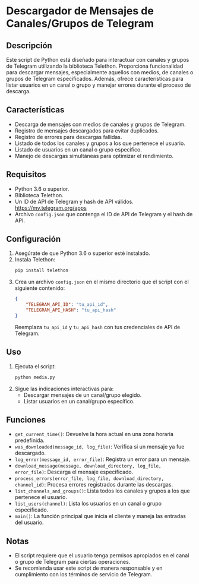 # Descargador de Mensajes de Canales/Grupos de Telegram

## Descripción

Este script de Python está diseñado para interactuar con canales y grupos de Telegram utilizando la biblioteca Telethon. Proporciona funcionalidad para descargar mensajes, especialmente aquellos con medios, de canales o grupos de Telegram especificados. Además, ofrece características para listar usuarios en un canal o grupo y manejar errores durante el proceso de descarga.

## Características

-   Descarga de mensajes con medios de canales y grupos de Telegram.
-   Registro de mensajes descargados para evitar duplicados.
-   Registro de errores para descargas fallidas.
-   Listado de todos los canales y grupos a los que pertenece el usuario.
-   Listado de usuarios en un canal o grupo específico.
-   Manejo de descargas simultáneas para optimizar el rendimiento.

## Requisitos

-   Python 3.6 o superior.
-   Biblioteca Telethon.
-   Un ID de API de Telegram y hash de API válidos. https://my.telegram.org/apps
-   Archivo `config.json` que contenga el ID de API de Telegram y el hash de API.

## Configuración

1. Asegúrate de que Python 3.6 o superior esté instalado.
2. Instala Telethon:
    ```bash
    pip install telethon
    ```
3. Crea un archivo `config.json` en el mismo directorio que el script con el siguiente contenido:
    ```json
    {
        "TELEGRAM_API_ID": "tu_api_id",
        "TELEGRAM_API_HASH": "tu_api_hash"
    }
    ```
    Reemplaza `tu_api_id` y `tu_api_hash` con tus credenciales de API de Telegram.

## Uso

1. Ejecuta el script:
    ```bash
    python media.py
    ```
2. Sigue las indicaciones interactivas para:
    - Descargar mensajes de un canal/grupo elegido.
    - Listar usuarios en un canal/grupo específico.

## Funciones

-   `get_current_time()`: Devuelve la hora actual en una zona horaria predefinida.
-   `was_downloaded(message_id, log_file)`: Verifica si un mensaje ya fue descargado.
-   `log_error(message_id, error_file)`: Registra un error para un mensaje.
-   `download_message(message, download_directory, log_file, error_file)`: Descarga el mensaje especificado.
-   `process_errors(error_file, log_file, download_directory, channel_id)`: Procesa errores registrados durante las descargas.
-   `list_channels_and_groups()`: Lista todos los canales y grupos a los que pertenece el usuario.
-   `list_users(channel)`: Lista los usuarios en un canal o grupo especificado.
-   `main()`: La función principal que inicia el cliente y maneja las entradas del usuario.

## Notas

-   El script requiere que el usuario tenga permisos apropiados en el canal o grupo de Telegram para ciertas operaciones.
-   Se recomienda usar este script de manera responsable y en cumplimiento con los términos de servicio de Telegram.
